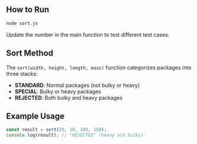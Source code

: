 ## How to Run

```bash
node sort.js
```

Update the number in the main function to test different test cases.

## Sort Method

The `sort(width, height, length, mass)` function categorizes packages into three stacks:

- **STANDARD**: Normal packages (not bulky or heavy)
- **SPECIAL**: Bulky or heavy packages  
- **REJECTED**: Both bulky and heavy packages

## Example Usage

```javascript
const result = sort(20, 10, 100, 150);
console.log(result); // "REJECTED" (heavy and bulky)
```